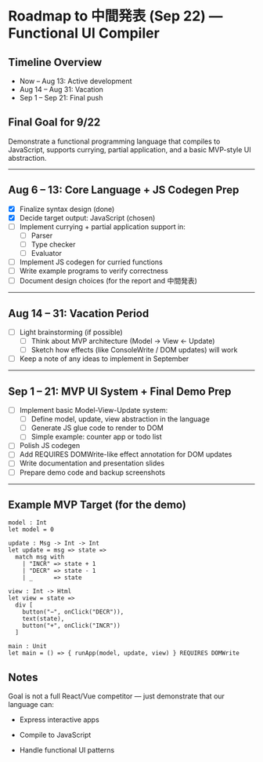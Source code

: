 # Roadmap to 中間発表 (Sep 22) — Functional UI Compiler

## Timeline Overview

- Now – Aug 13: Active development
- Aug 14 – Aug 31: Vacation
- Sep 1 – Sep 21: Final push

## Final Goal for 9/22

Demonstrate a functional programming language that compiles to JavaScript, supports currying, partial application, and a basic MVP-style UI abstraction.

---

## Aug 6 – 13: Core Language + JS Codegen Prep

- [x] Finalize syntax design (done)
- [x] Decide target output: JavaScript (chosen)
- [ ] Implement currying + partial application support in:
  - [ ] Parser
  - [ ] Type checker
  - [ ] Evaluator
- [ ] Implement JS codegen for curried functions
- [ ] Write example programs to verify correctness
- [ ] Document design choices (for the report and 中間発表)

---

## Aug 14 – 31: Vacation Period

- [ ] Light brainstorming (if possible)
  - [ ] Think about MVP architecture (Model → View ← Update)
  - [ ] Sketch how effects (like ConsoleWrite / DOM updates) will work
- [ ] Keep a note of any ideas to implement in September

---

## Sep 1 – 21: MVP UI System + Final Demo Prep

- [ ] Implement basic Model-View-Update system:
  - [ ] Define model, update, view abstraction in the language
  - [ ] Generate JS glue code to render to DOM
  - [ ] Simple example: counter app or todo list
- [ ] Polish JS codegen
- [ ] Add REQUIRES DOMWrite-like effect annotation for DOM updates
- [ ] Write documentation and presentation slides
- [ ] Prepare demo code and backup screenshots

---

## Example MVP Target (for the demo)

```
model : Int
let model = 0

update : Msg -> Int -> Int
let update = msg => state =>
  match msg with
    | "INCR" => state + 1
    | "DECR" => state - 1
    | _      => state

view : Int -> Html
let view = state =>
  div [
    button("−", onClick("DECR")),
    text(state),
    button("+", onClick("INCR"))
  ]

main : Unit
let main = () => { runApp(model, update, view) } REQUIRES DOMWrite
```

## Notes
Goal is not a full React/Vue competitor — just demonstrate that our language can:

- Express interactive apps

- Compile to JavaScript

- Handle functional UI patterns
